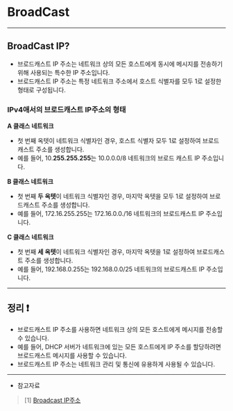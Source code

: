 

# BroadCast

---

## BroadCast IP?
- 브로드캐스트 IP 주소는 네트워크 상의 모든 호스트에게 동시에 메시지를 전송하기 위해 사용되는 특수한 IP 주소입니다.
- 브로드캐스트 IP 주소는 특정 네트워크 주소에서 호스트 식별자를 모두 1로 설정한 형태로 구성됩니다.

### IPv4애서의 브로드캐스트 IP주소의 형태 
**A 클래스 네트워크** 
- 첫 번째 옥텟이 네트워크 식별자인 경우, 호스트 식별자 모두 1로 설정하여 브로드 캐스트 주소를 생성합니다.
- 예를 들어, 10.**255.255.255**는 10.0.0.0/8 네트워크의 브로드 캐스트 IP 주소입니다.

**B 클래스 네트워크**
- 첫 번째 **두 옥텟**이 네트워크 식별자인 경우, 마지막 옥텟을 모두 1로 설정하여 브로드캐스트 주소를 생성합니다.
- 예를 들어, 172.16.255.255는 172.16.0.0./16 네트워크의 브로드캐스트 IP 주소입니다.

**C 클래스 네트워크**
- 첫 번째 **세 옥텟**이 네트워크 식별자인 경우, 마지막 옥텟을 1로 설정하여 브로드캐스트 주소를 생성합니다.
- 예를 들어, 192.168.0.255는 192.168.0.0/25 네트워크의 브로드캐스트 IP 주소입니다.


--- 

## 정리 ❗
- 브로드캐스트 IP 주소를 사용하면 네트워크 상의 모든 호스트에게 메시지를 전송할 수 있습니다.
- 예를 들어, DHCP 서버가 네트워크에 있는 모든 호스트에게 IP 주소를 할당하려면 브로드캐스트 메시지를 사용할 수 있습니다. 
- 브로드캐스트 IP 주소는 네트워크 관리 및 통신에 유용하게 사용될 수 있습니다.


---
* 참고자료
> [1] [Broadcast IP주소](https://sjaqjnjs22.tistory.com/40)


